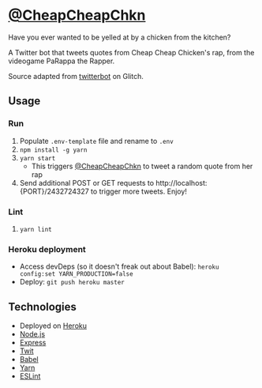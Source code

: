# [@CheapCheapChkn](https://twitter.com/CheapCheapChkn)

Have you ever wanted to be yelled at by a chicken from the kitchen?

A Twitter bot that tweets quotes from Cheap Cheap Chicken's rap, from the videogame PaRappa the Rapper.

Source adapted from [twitterbot](https://twitterbot.glitch.me/) on Glitch.

## Usage

### Run

1. Populate `.env-template` file and rename to `.env`
1. `npm install -g yarn`
1. `yarn start`
    - This triggers [@CheapCheapChkn](https://twitter.com/CheapCheapChkn) to tweet a random quote from her rap
1. Send additional POST or GET requests to http://localhost:{PORT}/2432724327 to trigger more tweets. Enjoy!

### Lint

1. `yarn lint`

### Heroku deployment

- Access devDeps (so it doesn't freak out about Babel): `heroku config:set YARN_PRODUCTION=false`
- Deploy: `git push heroku master`

## Technologies

- Deployed on [Heroku](https://www.heroku.com/)
- [Node.js](https://nodejs.org/en/)
- [Express](https://expressjs.com/)
- [Twit](https://github.com/ttezel/twit)
- [Babel](https://babeljs.io/)
- [Yarn](https://yarnpkg.com/en/)
- [ESLint](https://eslint.org/)
